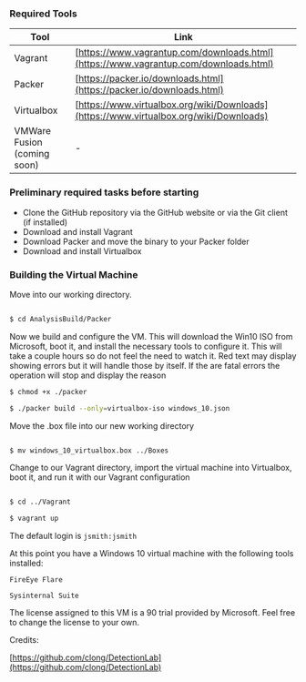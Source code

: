 ### Required Tools

| Tool | Link |
| ------ | ------ |
| Vagrant | [https://www.vagrantup.com/downloads.html](https://www.vagrantup.com/downloads.html) |
| Packer | [https://packer.io/downloads.html](https://packer.io/downloads.html) |
| Virtualbox | [https://www.virtualbox.org/wiki/Downloads](https://www.virtualbox.org/wiki/Downloads) |
| VMWare Fusion (coming soon) | - |
  
### Preliminary required tasks before starting
- Clone the GitHub repository via the GitHub website or via the Git client (if installed)
- Download and install Vagrant
- Download Packer and move the binary to your Packer folder
- Download and install Virtualbox
  
### Building the Virtual Machine
Move into our working directory.
  
```sh

$ cd AnalysisBuild/Packer

```
  
Now we build and configure the VM. This will download the Win10 ISO from Microsoft, boot it, and install the necessary tools to configure it. This will take a couple hours so do not feel the need to watch it. Red text may display showing errors but it will handle those by itself. If the are fatal errors the operation will stop and display the reason

```sh
$ chmod +x ./packer

$ ./packer build --only=virtualbox-iso windows_10.json

```

Move the .box file into our new working directory

```sh

$ mv windows_10_virtualbox.box ../Boxes

```

Change to our Vagrant directory, import the virtual machine into Virtualbox, boot it, and run it with our Vagrant configuration

```sh

$ cd ../Vagrant

$ vagrant up

```

The default login is `jsmith:jsmith`

At this point you have a Windows 10 virtual machine with the following tools installed:

`FireEye Flare`

`Sysinternal Suite`

  

The license assigned to this VM is a 90 trial provided by Microsoft. Feel free to change the license to your own.

Credits:

[https://github.com/clong/DetectionLab](https://github.com/clong/DetectionLab)
